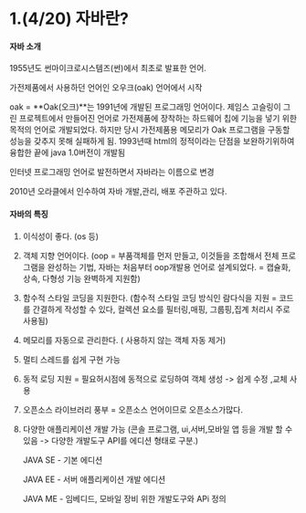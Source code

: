 # 1.(4/20) 자바란?

#### 자바 소개 

 1955년도 썬마이크로시스템즈(썬)에서 최초로 발표한  언어.

가전제품에서 사용하던 언어인 오우크(oak) 언어에서 시작

oak = **Oak(오크)**는 1991년에 개발된 프로그래밍 언어이다. 제임스 고슬링이 그린 프로젝트에서 만들어진 언어로 가전제품에 장착하는 하드웨어 칩에 기능을 넣기 위한 목적의 언어로 개발되었다. 하지만 당시 가전제품용 메모리가 Oak 프로그램을 구동할 성능을 갖추지 못해 실패하게 됨. 1993년때 html의 정적이라는 단점을 보완하기위하여 융합한 끝에 java 1.0버전이 개발됨



인터넷 프로그래밍 언어로 발전하면서 자바라는 이름으로 변경

 2010년  오라클에서 인수하여 자바 개발,관리, 배포 주관하고 있다.

#### 자바의 특징

1. 이식성이 좋다. (os 등)

2. 객체 지향 언어이다. (oop = 부품객체를 먼저 만들고, 이것들을 조합해서 전체 프로그램을 완성하는 기법, 자바는 처음부터 oop개발용 언어로 설계되었다. = 캡슐화, 상속, 다형성 기능 완벽하게 지원함)

3. 함수적 스타일 코딩을 지원한다. (함수적 스타일 코딩 방식인 람다식을 지원 = 코드를 간결하게 작성할 수 있다, 컬렉션 요소를 필터링,매핑, 그룹핑,집계 처리시 주로 사용됨)

4. 메모리를 자동으로 관리한다. ( 사용하지 않는 객체 자동 제거)

5. 멀티 스레드를 쉽게 구현 가능 

6. 동적 로딩 지원 = 필요허시점에 동적으로 로딩하여 객체 생성 -> 쉽게 수정 ,교체 사용

7. 오픈소스 라이브러리 풍부 = 오픈소스 언어이므로 오픈소스가많다.

8. 다양한 애플리케이션 개발 가능 (콘솔 프로그램, ui,서버,모바일 앱 등을 개발 할 수 있음 -> 다양한 개발도구 API를 에디션 형태로 구분.)

   JAVA SE - 기본 에디션

   JAVA EE - 서버 애플리케이션 개발 에디션

   JAVA ME - 임베디드, 모바일 장비 위한 개발도구와 APi 정의

    

   